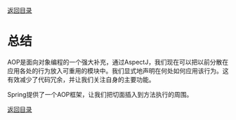 [返回目录](/README.md)

# 总结

AOP是面向对象编程的一个强大补充，通过AspectJ，我们现在可以把以前分散在应用各处的行为放入可重用的模块中。我们显式地声明在何处如何应用该行为。这有效减少了代码冗余，并让我们关注自身的主要功能。

Spring提供了一个AOP框架，让我们把切面插入到方法执行的周围。

[返回目录](/README.md)

